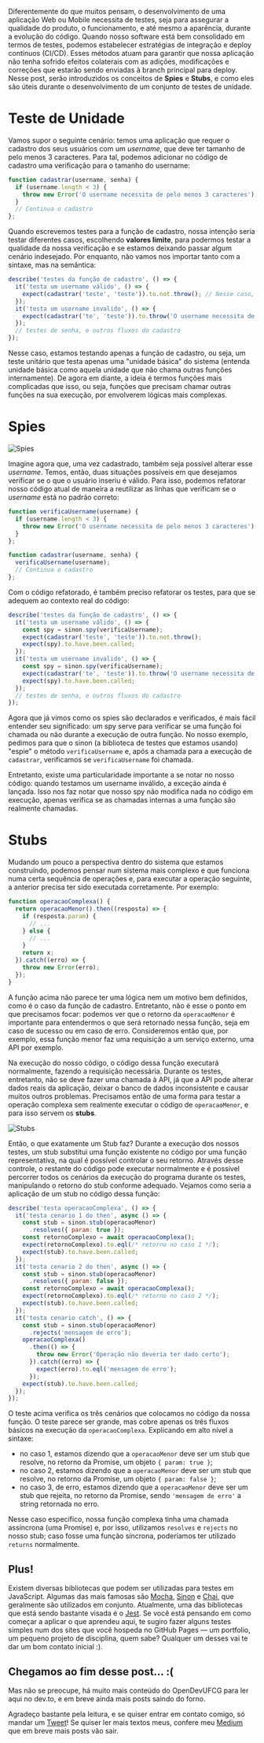 Diferentemente do que muitos pensam, o desenvolvimento de uma aplicação Web ou Mobile necessita de testes, seja para assegurar a qualidade do produto, o funcionamento, e até mesmo a aparência, durante a evolução do código.
Quando nosso software está bem consolidado em termos de testes, podemos estabelecer estratégias de integração e deploy contínuos (CI/CD). Esses métodos atuam para garantir que nossa aplicação não tenha sofrido efeitos colaterais com as adições, modificações e correções que estarão sendo enviadas à branch principal para deploy. Nesse post, serão introduzidos os conceitos de **Spies** e **Stubs**, e como eles são úteis durante o desenvolvimento de um conjunto de testes de unidade.

# Teste de Unidade

Vamos supor o seguinte cenário: temos uma aplicação que requer o cadastro dos seus usuários com um *username*, que deve ter tamanho de pelo menos 3 caracteres. Para tal, podemos adicionar no código de cadastro uma verificação para o tamanho do username:

```javascript
function cadastrar(username, senha) {
  if (username.length < 3) {
    throw new Error('O username necessita de pelo menos 3 caracteres');
  }
  // Continua o cadastro
};
```

Quando escrevemos testes para a função de cadastro, nossa intenção seria testar diferentes casos, escolhendo **valores limite**, para podermos testar a qualidade da nossa verificação e se estamos deixando passar algum cenário indesejado. Por enquanto, não vamos nos importar tanto com a sintaxe, mas na semântica:

```javascript
describe('testes da função de cadastro', () => {
  it('testa um username válido', () => {
    expect(cadastrar('teste', 'teste')).to.not.throw(); // Nesse caso, espera-se que não seja lançado um erro, visto que o username tem três ou mais caracteres
  });
  it('testa um username invalido', () => {
    expect(cadastrar('te', 'teste')).to.throw('O username necessita de pelo menos 3 caracteres'); // Nesse outro caso, como o username tem menos de 3 caracteres, espera-se que seja lançado um erro com a mensagem descrita
  });
  // testes de senha, e outros fluxos do cadastro
});
```

Nesse caso, estamos testando apenas a função de cadastro, ou seja, um teste unitário que testa apenas uma "unidade básica" do sistema (entenda unidade básica como aquela unidade que não chama outras funções internamente). De agora em diante, a ideia é termos funções mais complicadas que isso, ou seja, funções que precisam chamar outras funções na sua execução, por envolverem lógicas mais complexas.

# Spies

![Spies](https://pbs.twimg.com/profile_images/951185073402994688/pKyQmqYh.jpg)

Imagine agora que, uma vez cadastrado, também seja possível alterar esse *username*. Temos, então, duas situações possíveis em que desejamos verificar se o que o usuário inseriu é válido. Para isso, podemos refatorar nosso código atual de maneira a reutilizar as linhas que verificam se o *username* está no padrão correto:

```javascript
function verificaUsername(username) {
  if (username.length < 3) {
    throw new Error('O username necessita de pelo menos 3 caracteres');
  }
};

function cadastrar(username, senha) {
  verificaUsername(username);
  // Continua o cadastro
};
```

Com o código refatorado, é também preciso refatorar os testes, para que se adequem ao contexto real do código:

```javascript
describe('testes da função de cadastro', () => {
  it('testa um username válido', () => {
    const spy = sinon.spy(verificaUsername);
    expect(cadastrar('teste', 'teste')).to.not.throw();
    expect(spy).to.have.been.called;
  });
  it('testa um username invalido', () => {
    const spy = sinon.spy(verificaUsername);
    expect(cadastrar('te', 'teste')).to.throw('O username necessita de pelo menos 3 caracteres');
    expect(spy).to.have.been.called;
  });
  // testes de senha, e outros fluxos do cadastro
});
```

Agora que já vimos como os spies são declarados e verificados, é mais fácil entender seu significado: um spy serve para verificar se uma função foi chamada ou não durante a execução de outra função. No nosso exemplo, pedimos para que o sinon (a biblioteca de testes que estamos usando) "espie" o método `verificaUsername` e, após a chamada para a execução de `cadastrar`, verificamos se `verificaUsername` foi chamada. 

Entretanto, existe uma particularidade importante a se notar no nosso código: quando testamos um username inválido, a exceção ainda é lançada. Isso nos faz notar que nosso spy não modifica nada no código em execução, apenas verifica se as chamadas internas a uma função são realmente chamadas.

# Stubs

Mudando um pouco a perspectiva dentro do sistema que estamos construindo, podemos pensar num sistema mais complexo e que funciona numa certa sequência de operações e, para executar a operação seguinte, a anterior precisa ter sido executada corretamente. Por exemplo:

```javascript
function operacaoComplexa() {
  return operacaoMenor().then((resposta) => {
    if (resposta.param) {
      // ...
    } else {
      // ...
    }
    return x;
  }).catch((erro) => {
    throw new Error(erro);
  });
}
```

A função acima não parece ter uma lógica nem um motivo bem definidos, como é o caso da função de cadastro. Entretanto, não é esse o ponto em que precisamos focar: podemos ver que o retorno da `operacaoMenor` é importante para entendermos o que será retornado nessa função, seja em caso de sucesso ou em caso de erro. Consideremos então que, por exemplo, essa função menor faz uma requisição a um serviço externo, uma API por exemplo.

Na execução do nosso código, o código dessa função executará normalmente, fazendo a requisição necessária. Durante os testes, entretanto, não se deve fazer uma chamada à API, já que a API pode alterar dados reais da aplicação, deixar o banco de dados inconsistente e causar muitos outros problemas. Precisamos então de uma forma para testar a operação complexa sem realmente executar o código de `operacaoMenor`, e para isso servem os **stubs**.

![Stubs](https://i0.wp.com/yukaichou.com/wp-content/uploads/2014/10/Gamification-vs-Manipulation-image.jpg?resize=600%2C375&ssl=1)

Então, o que exatamente um Stub faz? Durante a execução dos nossos testes, um stub substitui uma função existente no código por uma função representativa, na qual é possível controlar o seu retorno. Através desse controle, o restante do código pode executar normalmente e é possível percorrer todos os cenários da execução do programa durante os testes, manipulando o retorno do stub conforme adequado. Vejamos como seria a aplicação de um stub no código dessa função:

```javascript
describe('testa operacaoComplexa', () => {
  it('testa cenario 1 do then', async () => {
    const stub = sinon.stub(operacaoMenor)
      .resolves({ param: true });
    const retornoComplexo = await operacaoComplexa();
    expect(retornoComplexo).to.eql(/* retorno no caso 1 */);
    expect(stub).to.have.been.called;
  });
  it('testa cenario 2 do then', async () => {
    const stub = sinon.stub(operacaoMenor)
      .resolves({ param: false });
    const retornoComplexo = await operacaoComplexa();
    expect(retornoComplexo).to.eql(/* retorno no caso 2 */);
    expect(stub).to.have.been.called;
  });
  it('testa cenario catch', () => {
    const stub = sinon.stub(operacaoMenor)
      .rejects('mensagem de erro');
    operacaoComplexa()
      .then(() => {
        throw new Error('Operação não deveria ter dado certo');
      }).catch((erro) => {
        expect(erro).to.eql('mensagem de erro');
      });
    expect(stub).to.have.been.called;
  });
});
```

O teste acima verifica os três cenários que colocamos no código da nossa função. O teste parece ser grande, mas cobre apenas os três fluxos básicos na execução da `operacaoComplexa`. Explicando em alto nível a sintaxe:
* no caso 1, estamos dizendo que a `operacaoMenor` deve ser um stub que resolve, no retorno da Promise, um objeto `{ param: true }`;
* no caso 2, estamos dizendo que a `operacaoMenor` deve ser um stub que resolve, no retorno da Promise, um objeto `{ param: false }`;
* no caso 3, de erro, estamos dizendo que a `operacaoMenor` deve ser um stub que rejeita, no retorno da Promise, sendo `'mensagem de erro'` a string retornada no erro.

Nesse caso específico, nossa função complexa tinha uma chamada assíncrona (uma Promise) e, por isso, utilizamos `resolves` e `rejects` no nosso stub; caso fosse uma função síncrona, poderíamos ter utilizado `returns` normalmente.

## Plus!

Existem diversas bibliotecas que podem ser utilizadas para testes em JavaScript. Algumas das mais famosas são [Mocha](https://mochajs.org/#getting-started), [Sinon](https://sinonjs.org) e [Chai](https://chaijs.com), que geralmente são utilizados em conjunto. Atualmente, uma das bibliotecas que está sendo bastante visada é o [Jest](https://jestjs.io). Se você está pensando em como começar a aplicar o que aprendeu aqui, te sugiro fazer alguns testes simples num dos sites que você hospeda no GitHub Pages — um portfolio, um pequeno projeto de disciplina, quem sabe? Qualquer um desses vai te dar um bom contato inicial :).

## Chegamos ao fim desse post... :(

Mas não se preocupe, há muito mais conteúdo do OpenDevUFCG para ler aqui no dev.to, e em breve ainda mais posts saindo do forno.

Agradeço bastante pela leitura, e se quiser entrar em contato comigo, só mandar um [Tweet](https://twitter.com/juliobguedes)! Se quiser ler mais textos meus, confere meu [Medium](https://medium.com/@Juliobguedes/) que em breve mais posts vão sair.
